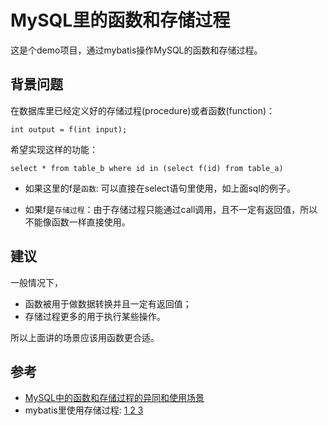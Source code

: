 # MySQL里的函数和存储过程


这是个demo项目，通过mybatis操作MySQL的函数和存储过程。

## 背景问题

在数据库里已经定义好的存储过程(procedure)或者函数(function)：

`int output = f(int input);`

希望实现这样的功能：
```mysql
select * from table_b where id in (select f(id) from table_a)
```

- 如果这里的f是`函数`: 可以直接在select语句里使用，如上面sql的例子。

- 如果f是`存储过程`：由于存储过程只能通过call调用，且不一定有返回值，所以不能像函数一样直接使用。

## 建议

一般情况下，
- 函数被用于做数据转换并且一定有返回值；
- 存储过程更多的用于执行某些操作。

所以上面讲的场景应该用函数更合适。


## 参考

- [MySQL中的函数和存储过程的异同和使用场景](https://www.linkedin.com/pulse/differences-between-functions-stored-procedures-mysql-owais-qayyum-rg4qf)
- mybatis里使用存储过程:
   [1 ](https://stackoverflow.com/questions/61043089/correctly-configuring-mybatis-out-parameter-to-stored-procedure-call)
   [2 ](https://stackoverflow.com/questions/7817185/cannot-receive-out-parameter-from-oracle-procedure-executed-by-mybatis/7845399#7845399)
   [3 ](https://stackoverflow.com/questions/58205549/how-can-i-call-a-function-that-return-a-boolean-using-mybatis/58221626#58221626)